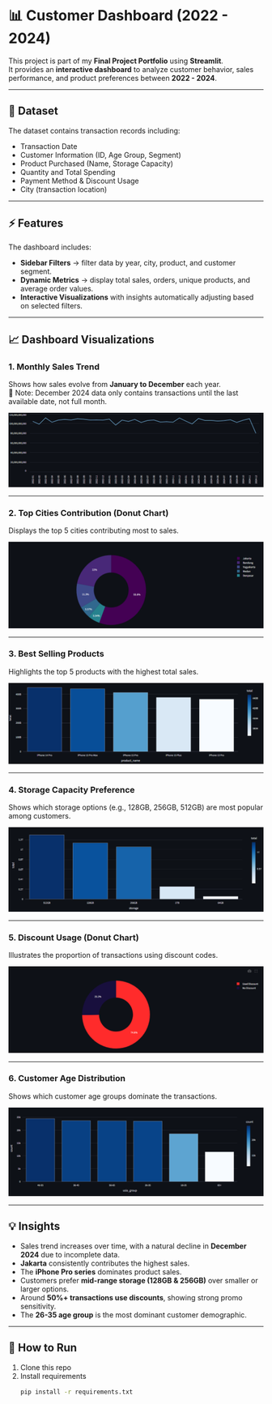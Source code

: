 # 📊 Customer Dashboard (2022 - 2024)

This project is part of my **Final Project Portfolio** using **Streamlit**.  
It provides an **interactive dashboard** to analyze customer behavior, sales performance, and product preferences between **2022 - 2024**.

---

## 📂 Dataset
The dataset contains transaction records including:
- Transaction Date  
- Customer Information (ID, Age Group, Segment)  
- Product Purchased (Name, Storage Capacity)  
- Quantity and Total Spending  
- Payment Method & Discount Usage  
- City (transaction location)

---

## ⚡ Features
The dashboard includes:
- **Sidebar Filters** → filter data by year, city, product, and customer segment.  
- **Dynamic Metrics** → display total sales, orders, unique products, and average order values.  
- **Interactive Visualizations** with insights automatically adjusting based on selected filters.  

---

## 📈 Dashboard Visualizations

### 1. Monthly Sales Trend
Shows how sales evolve from **January to December** each year.  
📌 Note: December 2024 data only contains transactions until the last available date, not full month.  

![Sales Trend](images/sales_trend.png)

---

### 2. Top Cities Contribution (Donut Chart)
Displays the top 5 cities contributing most to sales.  

![Top Cities](images/Cities.png)

---

### 3. Best Selling Products
Highlights the top 5 products with the highest total sales.  

![Top Products](images/products.png)

---

### 4. Storage Capacity Preference
Shows which storage options (e.g., 128GB, 256GB, 512GB) are most popular among customers.  

![Storage](images/storage.png)

---

### 5. Discount Usage (Donut Chart)
Illustrates the proportion of transactions using discount codes.  

![Discount Usage](images/use_discount.png)

---

### 6. Customer Age Distribution
Shows which customer age groups dominate the transactions.  

![Age Distribution](images/age.png)

---

## 💡 Insights
- Sales trend increases over time, with a natural decline in **December 2024** due to incomplete data.  
- **Jakarta** consistently contributes the highest sales.  
- The **iPhone Pro series** dominates product sales.  
- Customers prefer **mid-range storage (128GB & 256GB)** over smaller or larger options.  
- Around **50%+ transactions use discounts**, showing strong promo sensitivity.  
- The **26-35 age group** is the most dominant customer demographic.  

---

## 🚀 How to Run
1. Clone this repo  
2. Install requirements  
   ```bash
   pip install -r requirements.txt
